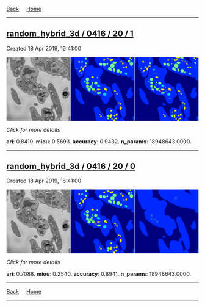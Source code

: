 
[Back](..)&nbsp;&nbsp;&nbsp;&nbsp;&nbsp;[Home](https://leapmanlab.github.io/snapshots)

---

<div class="summary"><a href="1"><h2>random_hybrid_3d / 0416 / 20 / 1</h2></a><p>Created 18 Apr 2019, 16:41:00
</p><a href="1"><img src="1/media/summary.png" align="center"></a><p>
<i>Click for more details</i>
</p></div>

**ari**: 0.8410. **miou**: 0.5693. **accuracy**: 0.9432. **n_params**: 18948643.0000. 

---

<div class="summary"><a href="0"><h2>random_hybrid_3d / 0416 / 20 / 0</h2></a><p>Created 18 Apr 2019, 16:41:00
</p><a href="0"><img src="0/media/summary.png" align="center"></a><p>
<i>Click for more details</i>
</p></div>

**ari**: 0.7088. **miou**: 0.2540. **accuracy**: 0.8941. **n_params**: 18948643.0000. 

---

[Back](..)&nbsp;&nbsp;&nbsp;&nbsp;&nbsp;[Home](https://leapmanlab.github.io/snapshots)

---